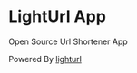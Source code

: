 # LightUrl App

Open Source Url Shortener App

Powered By [lighturl](https://github.com/lighturl/lighturl)
